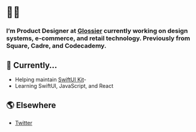 # 👋🏼

### I’m Product Designer at [Glossier](https://glossier.com) currently working on design systems, e-commerce, and retail technology. Previously from Square, Cadre, and Codecademy.

## 🌱 Currently…
- Helping maintain [SwiftUI Kit](https://github.com/SwiftUIApps/SwiftUI-Kit)-
- Learning SwiftUI, JavaScript, and React

## 🌎 Elsewhere
- [Twitter](https://twitter.com/majouji)
